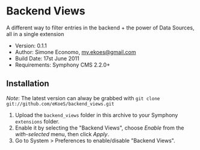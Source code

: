 # Backend Views

A different way to filter entries in the backend + the power of Data Sources, all in a single extension

- Version: 0.1.1
- Author: Simone Economo, my.ekoes@gmail.com
- Build Date: 17st June 2011
- Requirements: Symphony CMS 2.2.0+

## Installation

_Note_: The latest version can alway be grabbed with `git clone git://github.com/eKoeS/backend_views.git`

1. Upload the `backend_views` folder in this archive to your Symphony `extensions` folder.
2. Enable it by selecting the "Backend Views", choose _Enable_ from the _with-selected_ menu, then click _Apply_.
3. Go to System > Preferences to enable/disable "Backend Views".
